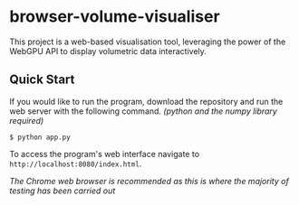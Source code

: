 # browser-volume-visualiser

This project is a web-based visualisation tool, leveraging the power of the WebGPU API to display volumetric data interactively.

## Quick Start

If you would like to run the program, download the repository and run the web server with the following command. *(python and the numpy library required)*

```console
$ python app.py
```

To access the program's web interface navigate to `http://localhost:8080/index.html`. 

*The Chrome web browser is recommended as this is where the majority of testing has been carried out*

